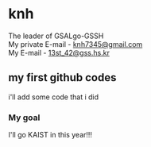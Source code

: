 # knh
The leader of GSALgo-GSSH   
My private E-mail - knh7345@gmail.com   
My  E-mail - 13st_42@gss.hs.kr
## my first github codes
i'll add some code that i did
### My goal
I'll go KAIST in this year!!!
